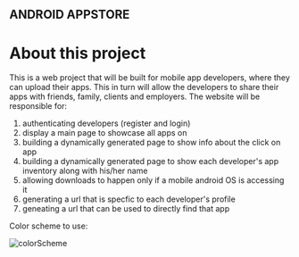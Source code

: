 ## ANDROID APPSTORE

# About this project

This is a web project that will be built for mobile app developers, where they can upload their 
apps. This in turn will allow the developers to share their apps with friends, family, clients and employers.
The website will be responsible for:
1. authenticating developers (register and login)
2. display a main page to showcase all apps on 
3. building a dynamically generated page to show info about the click on app
4. building a dynamically generated page to show each developer's app inventory along with his/her name
5. allowing downloads to happen only if a mobile android OS is accessing it
6. generating a url that is specfic to each developer's profile
7. geneating a url that can be used to directly find that app


Color scheme to use:


![colorScheme](https://user-images.githubusercontent.com/101194070/226772832-15dc7df9-ad11-4d2e-9d5f-bd6fab0c6064.png)
